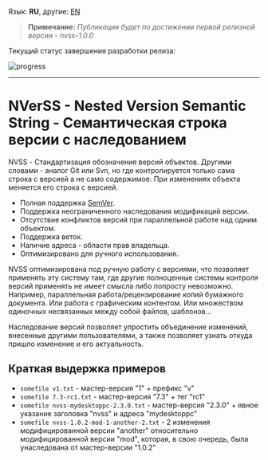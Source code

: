 Язык: **RU**, другие: [EN](README.md)

> **Примечание:** *Публикация будет по достижении первой релизной версии - nvss-1.0.0*

Текущий статус завершения разработки релиза:

![progress](https://progress-bar.dev/83/?title=1.0.0)

----

# NVerSS - Nested Version Semantic String - Семантическая строка версии с наследованием

NVSS - Стандартизация обозначения версий объектов. Другими словами - аналог Git или Svn, но где контролируется только сама строка с версией а не само содержимое. При изменениях объекта меняется его строка с версией.

* Полная поддержка [SemVer](https://semver.org).
* Поддержка неограниченного наследования модификаций версии.
* Отсутствие конфликтов версий при параллельной работе над одним объектом.
* Поддержка веток.
* Наличие адреса - области прав владельца.
* Оптимизировано для ручного использования.

NVSS оптимизирована под ручную работу с версиями, что позволяет применять эту систему там, где другие полноценные системы контроля версий применять не имеет смысла либо попросту невозможно. Например, параллельная работа/рецензирование копий бумажного документа. Или работа с графическим контентом. Или множеством одиночных несвязанных между собой файлов, шаблонов...

Наследование версий позволяет упростить объединение изменений, внесенные другими пользователями, а также позволяет узнать откуда пришло изменение и его актуальность.

## Краткая выдержка примеров

* `somefile v1.txt` - мастер-версия "1" + префикс "v"
* `somefile 7.3-rc1.txt` - мастер-версия "7.3" + тег "rc1"
* `somefile nvss-mydesktoppc-2.3.0.txt` - мастер-версия "2.3.0" + явное указание заголовка "nvss" и адреса "mydesktoppc"
* `somefile nvss-1.0.2-mod-1-another-2.txt` - 2 изменения модифицированной версии "another" относительно модифицированной версии "mod", которая, в свою очередь, была унаследована от мастер-версии "1.0.2"
